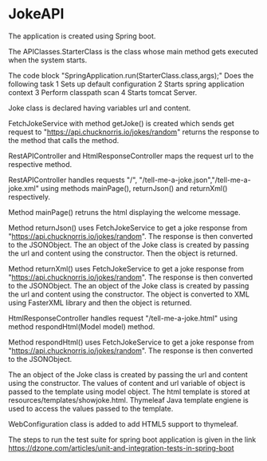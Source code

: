 # JokeAPI
The application is created using Spring boot.

The APIClasses.StarterClass is the class whose main method gets executed when the system starts. 

The code block "SpringApplication.run(StarterClass.class,args);" Does the following task
1 Sets up default configuration
2 Starts spring application context
3 Perform classpath scan
4 Starts tomcat Server.

Joke class is declared having variables url and content.

FetchJokeService with method getJoke() is created which sends get request to "https://api.chucknorris.io/jokes/random" returns the response
to the method that calls the method.

RestAPIController and HtmlResponseController maps the request url to the respective method.

RestAPIController handles requests "/", "/tell-me-a-joke.json","/tell-me-a-joke.xml" using methods mainPage(), returnJson() and returnXml() respectively.

Method mainPage() retruns the html displaying the welcome message.

Method returnJson() uses FetchJokeService to get a joke response from "https://api.chucknorris.io/jokes/random". The response is then converted to the JSONObject. 
The an object of the Joke class is created by passing the url and content using the constructor. Then the object is returned.

Method returnXml() uses FetchJokeService to get a joke response from "https://api.chucknorris.io/jokes/random". The response is then converted to the JSONObject. 
The an object of the Joke class is created by passing the url and content using the constructor. The object is converted to XML using FasterXML library and then the 
object is returned.

HtmlResponseController handles request "/tell-me-a-joke.html" using method respondHtml(Model model) method.

Method respondHtml() uses FetchJokeService to get a joke response from "https://api.chucknorris.io/jokes/random". The response is then converted to the JSONObject. 

The an object of the Joke class is created by passing the url and content using the constructor. The values of content and url variable of object is passed to the
template using model object. The html template is stored at resources/templates/showjoke.html. Thymeleaf Java template engiene is used to access the values passed
to the template.

WebConfiguration class is added to add HTML5 support to thymeleaf.

The steps to run the test suite for spring boot application is given in the link https://dzone.com/articles/unit-and-integration-tests-in-spring-boot
